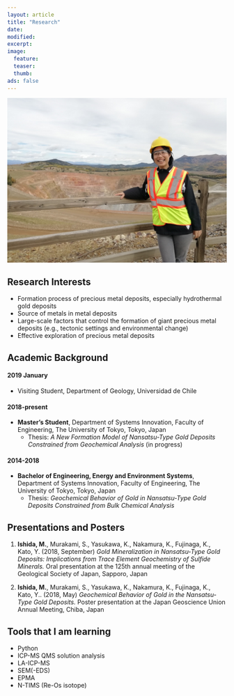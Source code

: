 ```yaml
---
layout: article
title: "Research"
date:
modified:
excerpt:
image:
  feature:
  teaser:
  thumb:
ads: false
---
```


![No images](/images/about.jpg)

## Research Interests

* Formation process of precious metal deposits, especially hydrothermal gold deposits
* Source of metals in metal deposits
* Large-scale factors that control the formation of giant precious metal deposits (e.g., tectonic settings and environmental change)
* Effective exploration of precious metal deposits

## Academic Background

#### 2019 January
* Visiting Student, Department of Geology, Universidad de Chile

#### 2018-present
* **Master’s Student**, Department of Systems Innovation, Faculty of Engineering, The University of Tokyo, Tokyo, Japan
  * Thesis: *A New Formation Model of Nansatsu-Type Gold Deposits Constrained from Geochemical Analysis* (in progress)


#### 2014-2018
* **Bachelor of Engineering, Energy and Environment Systems**, Department of Systems Innovation, Faculty of Engineering, The University of Tokyo, Tokyo, Japan
  * Thesis: *Geochemical Behavior of Gold in Nansatsu-Type Gold Deposits Constrained from Bulk Chemical Analysis*


## Presentations and Posters

1. **Ishida, M.**, Murakami, S., Yasukawa, K., Nakamura, K., Fujinaga, K., Kato, Y. (2018, September) *Gold Mineralization in Nansatsu-Type Gold Deposits: Implications from Trace Element Geochemistry of Sulfide Minerals.* Oral presentation at the 125th annual meeting of the Geological Society of Japan, Sapporo, Japan

2. **Ishida, M.**, Murakami, S., Yasukawa, K., Nakamura, K., Fujinaga, K., Kato, Y.. (2018, May) *Geochemical Behavior of Gold in the Nansatsu-Type Gold Deposits.* Poster presentation at the Japan Geoscience Union Annual Meeting, Chiba, Japan


## Tools that I am learning
* Python
* ICP-MS QMS solution analysis
* LA-ICP-MS
* SEM(-EDS)
* EPMA
* N-TIMS (Re-Os isotope)

